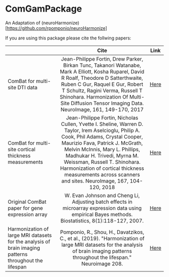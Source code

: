 # ComGamPackage

An Adaptation of (neuroHarmonize) [https://github.com/rpomponio/neuroHarmonize]


If you are using this package please cite the follwing papers:

|               | Cite           | Link    |
| ------------- |:-------------: | :--------:|
| ComBat for multi-site DTI data    | Jean-Philippe Fortin, Drew Parker, Birkan Tunc, Takanori Watanabe, Mark A Elliott, Kosha Ruparel, David R Roalf, Theodore D Satterthwaite, Ruben C Gur, Raquel E Gur, Robert T Schultz, Ragini Verma, Russell T Shinohara. Harmonization Of Multi-Site Diffusion Tensor Imaging Data. NeuroImage, 161, 149-170, 2017 |[Here](https://www.sciencedirect.com/science/article/abs/pii/S1053811917306948?via%3Dihub#!)    |
| ComBat for multi-site cortical thickness measurements | Jean-Philippe Fortin, Nicholas Cullen, Yvette I. Sheline, Warren D. Taylor, Irem Aselcioglu, Philip A. Cook, Phil Adams, Crystal Cooper, Maurizio Fava, Patrick J. McGrath, Melvin McInnis, Mary L. Phillips, Madhukar H. Trivedi, Myrna M. Weissman, Russell T. Shinohara. Harmonization of cortical thickness measurements across scanners and sites. NeuroImage, 167, 104-120, 2018      |[Here](https://www.sciencedirect.com/science/article/abs/pii/S105381191730931X) |
| Original ComBat paper for gene expression array | W. Evan Johnson and Cheng Li, Adjusting batch effects in microarray expression data using empirical Bayes methods. Biostatistics, 8(1):118-127, 2007.      | [Here](https://academic.oup.com/biostatistics/article/8/1/118/252073) |
| Harmonization of large MRI datasets for the analysis of brain imaging patterns throughout the lifespan | Pomponio, R., Shou, H., Davatzikos, C., et al., (2019). "Harmonization of large MRI datasets for the analysis of brain imaging patterns throughout the lifespan." Neuroimage 208.| [Here](https://pubmed.ncbi.nlm.nih.gov/31821869/)
